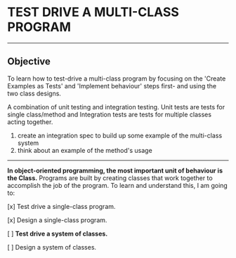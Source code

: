 # TEST DRIVE A MULTI-CLASS PROGRAM

----

## Objective

To learn how to test-drive a multi-class program by focusing on the 'Create Examples as Tests' and 'Implement behaviour' steps first- and using the two class designs.

A combination of unit testing and integration testing. Unit tests are tests for single class/method and Integration tests are tests for multiple classes acting together.

1. create an integration spec to build up some example of the multi-class system
2. think about an example of the method's usage
----

**In object-oriented programming, the most important unit of behaviour is the Class.** Programs are built by creating classes that work together to accomplish the job of the program.
To learn and understand this, I am going to:

[x] Test drive a single-class program.

[x] Design a single-class program.

[ ] **Test drive a system of classes.**

[ ] Design a system of classes.
